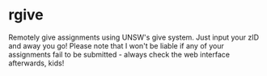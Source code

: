 # rgive

Remotely give assignments using UNSW's give system. Just input your zID and away you go! Please note that I won't be liable if any of your assignments fail to be submitted - always check the web interface afterwards, kids!
